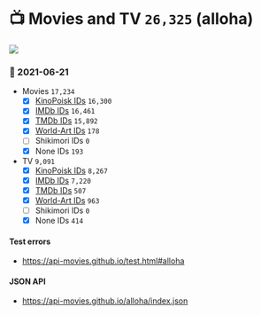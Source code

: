 # :tv: Movies and TV `26,325` (alloha)

<a href="https://API-Movies.github.io"><img src="https://API-Movies.github.io/banner.png?cache"></a>

### :date: 2021-06-21
- Movies `17,234`
  - [x] <a href="https://API-Movies.github.io/alloha/movie_kinopoisk_ids.json">KinoPoisk IDs</a> `16,300`
  - [x] <a href="https://API-Movies.github.io/alloha/movie_imdb_ids.json">IMDb IDs</a> `16,461`
  - [x] <a href="https://API-Movies.github.io/alloha/movie_tmdb_ids.json">TMDb IDs</a> `15,892`
  - [x] <a href="https://API-Movies.github.io/alloha/movie_world_art_ids.json">World-Art IDs</a> `178`
  - [ ] Shikimori IDs `0`
  - [x] None IDs `193`
- TV `9,091`
  - [x] <a href="https://API-Movies.github.io/alloha/tv_kinopoisk_ids.json">KinoPoisk IDs</a> `8,267`
  - [x] <a href="https://API-Movies.github.io/alloha/tv_imdb_ids.json">IMDb IDs</a> `7,220`
  - [x] <a href="https://API-Movies.github.io/alloha/tv_tmdb_ids.json">TMDb IDs</a> `507`
  - [x] <a href="https://API-Movies.github.io/alloha/tv_world_art_ids.json">World-Art IDs</a> `963`
  - [ ] Shikimori IDs `0`
  - [x] None IDs `414`
#### Test errors
- <a href='https://api-movies.github.io/test.html#alloha'>https://api-movies.github.io/test.html#alloha</a>
#### JSON API
- <a href='https://api-movies.github.io/alloha/index.json'>https://api-movies.github.io/alloha/index.json</a>
